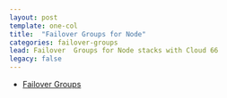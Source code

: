 ```yaml
---
layout: post
template: one-col
title:  "Failover Groups for Node"
categories: failover-groups
lead: Failover  Groups for Node stacks with Cloud 66
legacy: false
---
```


- [Failover Groups](failover-groups.html)